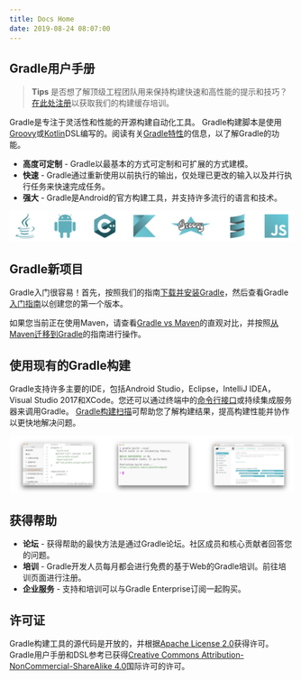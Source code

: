 ```yaml
---
title: Docs Home
date: 2019-08-24 08:07:00
---
```


## Gradle用户手册

> **Tips**
是否想了解顶级工程团队用来保持构建快速和高性能的提示和技巧？[在此处注册](https://gradle.com/training/build-cache-deep-dive/?bid=docs-userguide&_ga=2.99946014.1480847771.1569235223-1279986108.1569235223)以获取我们的构建缓存培训。

Gradle是专注于灵活性和性能的开源构建自动化工具。 Gradle构建脚本是使用[Groovy](https://groovy-lang.org)或[Kotlin](https://kotlinlang.org)DSL编写的。阅读有关[Gradle特性](https://gradle.org/features/)的信息，以了解Gradle的功能。

- **高度可定制** - Gradle以最基本的方式可定制和可扩展的方式建模。
- **快速** - Gradle通过重新使用以前执行的输出，仅处理已更改的输入以及并行执行任务来快速完成任务。
- **强大** - Gradle是Android的官方构建工具，并支持许多流行的语言和技术。

![Languages](/imgs/gradle-001.png)

## Gradle新项目

Gradle入门很容易！首先，按照我们的指南[下载并安装Gradle](https://docs.gradle.org/current/userguide/installation.html#installing_gradle)，然后查看Gradle[入门指南](https://gradle.org/guides/#getting-started)以创建您的第一个版本。

如果您当前正在使用Maven，请查看[Gradle vs Maven](https://gradle.org/maven-vs-gradle/)的直观对比，并按照[从Maven迁移到Gradle](https://docs.gradle.org/current/userguide/migrating_from_maven.html)的指南进行操作。

## 使用现有的Gradle构建

Gradle支持许多主要的IDE，包括Android Studio，Eclipse，IntelliJ IDEA，Visual Studio 2017和XCode。您还可以通过终端中的[命令行接口](https://docs.gradle.org/current/userguide/command_line_interface.html#command_line_interface)或持续集成服务器来调用Gradle。 [Gradle构建扫描](https://scans.gradle.com/?_ga=2.66070830.1480847771.1569235223-1279986108.1569235223)可帮助您了解构建结果，提高构建性能并协作以更快地解决问题。

![Building](/imgs/gradle-002.png)

## 获得帮助

- **论坛** - 获得帮助的最快方法是通过Gradle论坛。社区成员和核心贡献者回答您的问题。
- **培训** - Gradle开发人员每月都会进行免费的基于Web的Gradle培训。前往培训页面进行注册。
- **企业服务** - 支持和培训可以与Gradle Enterprise订阅一起购买。

## 许可证

Gradle构建工具的源代码是开放的，并根据[Apache License 2.0](https://github.com/gradle/gradle/blob/master/LICENSE)获得许可。 Gradle用户手册和DSL参考已获得[Creative Commons Attribution-NonCommercial-ShareAlike 4.0](https://creativecommons.org/licenses/by-nc-sa/4.0/)国际许可的许可。
